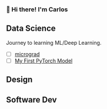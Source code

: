 ### 🍕 Hi there! I'm Carlos

## Data Science
Journey to learning ML/Deep Learning.

- [ ] [micrograd](https://github.com/caestrada/building-micrograd)
- [ ] [My First PyTorch Model](https://github.com/caestrada/my-first-pytorch-model)

## Design

## Software Dev
